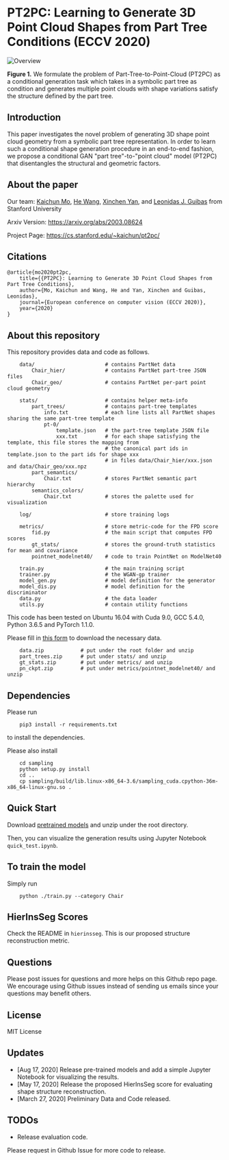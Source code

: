 # PT2PC: Learning to Generate 3D Point Cloud Shapes from Part Tree Conditions (ECCV 2020)

![Overview](https://github.com/daerduoCarey/pt2pc/blob/master/images/teaser.png)

**Figure 1.** We formulate the problem of Part-Tree-to-Point-Cloud (PT2PC) as a conditional generation task which takes in a symbolic part tree as condition and generates multiple point clouds with shape variations satisfy the structure defined by the part tree.

## Introduction
This paper investigates the novel problem of generating 3D shape point cloud geometry from a symbolic part tree representation. In order to learn such a conditional shape generation procedure in an end-to-end fashion, we propose a conditional GAN "part tree"-to-"point cloud" model (PT2PC) that disentangles the structural and geometric factors.

## About the paper

Our team: 
[Kaichun Mo](https://cs.stanford.edu/~kaichun),
[He Wang](http://ai.stanford.edu/~hewang/),
[Xinchen Yan](https://sites.google.com/site/skywalkeryxc/),
and [Leonidas J. Guibas](https://geometry.stanford.edu/member/guibas/) 
from 
Stanford University

Arxiv Version: https://arxiv.org/abs/2003.08624

Project Page: https://cs.stanford.edu/~kaichun/pt2pc/

## Citations


    @article{mo2020pt2pc,
        title={{PT2PC}: Learning to Generate 3D Point Cloud Shapes from Part Tree Conditions},
        author={Mo, Kaichun and Wang, He and Yan, Xinchen and Guibas, Leonidas},
        journal={European conference on computer vision (ECCV 2020)},
        year={2020}
    }

## About this repository

This repository provides data and code as follows.


```
    data/                       # contains PartNet data
        Chair_hier/             # contains PartNet part-tree JSON files
        Chair_geo/              # contains PartNet per-part point cloud geometry

    stats/                      # contains helper meta-info
        part_trees/             # contains part-tree templates
            info.txt            # each line lists all PartNet shapes sharing the same part-tree template
            pt-0/
                template.json   # the part-tree template JSON file
                xxx.txt         # for each shape satisfying the template, this file stores the mapping from 
                                # the canonical part ids in template.json to the part ids for shape xxx
                                # in files data/Chair_hier/xxx.json and data/Chair_geo/xxx.npz
        part_semantics/
            Chair.txt           # stores PartNet semantic part hierarchy
        semantics_colors/
            Chair.txt           # stores the palette used for visualization

    log/                        # store training logs

    metrics/                    # store metric-code for the FPD score
        fid.py                  # the main script that computes FPD scores
        gt_stats/               # stores the ground-truth statistics for mean and covariance
        pointnet_modelnet40/    # code to train PointNet on ModelNet40

    train.py                    # the main training script
    trainer.py                  # the WGAN-gp trainer
    model_gen.py                # model definition for the generator
    model_dis.py                # model definition for the discriminator
    data.py                     # the data loader
    utils.py                    # contain utility functions
```

This code has been tested on Ubuntu 16.04 with Cuda 9.0, GCC 5.4.0, Python 3.6.5 and PyTorch 1.1.0. 

Please fill in [this form](https://docs.google.com/forms/d/e/1FAIpQLScEnRD_b4elKVUHAgWomfmadw6-30caNJ5xJ4ahsu-tkTdXBg/viewform?usp=sf_link) to download the necessary data.

```
    data.zip            # put under the root folder and unzip
    part_trees.zip      # put under stats/ and unzip
    gt_stats.zip        # put under metrics/ and unzip
    pn_ckpt.zip         # put under metrics/pointnet_modelnet40/ and unzip
```

## Dependencies

Please run
    
        pip3 install -r requirements.txt

to install the dependencies.

Please also install

        cd sampling
        python setup.py install
        cd ..
        cp sampling/build/lib.linux-x86_64-3.6/sampling_cuda.cpython-36m-x86_64-linux-gnu.so .

## Quick Start

Download [pretrained models](http://download.cs.stanford.edu/orion/pt2pc/pretrained_ckpts.zip) and unzip under the root directory.

Then, you can visualize the generation results using Jupyter Notebook `quick_test.ipynb`.

## To train the model

Simply run

        python ./train.py --category Chair

## HierInsSeg Scores

Check the README in `hierinsseg`. This is our proposed structure reconstruction metric.

## Questions

Please post issues for questions and more helps on this Github repo page. We encourage using Github issues instead of sending us emails since your questions may benefit others.

## License

MIT License

## Updates

* [Aug 17, 2020] Release pre-trained models and add a simple Jupyter Notebook for visualizing the results.
* [May 17, 2020] Release the proposed HierInsSeg score for evaluating shape structure reconstruction.
* [March 27, 2020] Preliminary Data and Code released.

## TODOs

* Release evaluation code.

Please request in Github Issue for more code to release.

